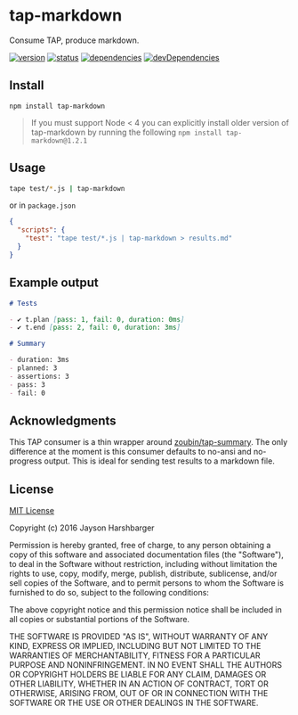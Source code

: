 # tap-markdown
Consume TAP, produce markdown.

[![version](https://img.shields.io/npm/v/tap-markdown.svg)](https://www.npmjs.org/package/tap-markdown)
[![status](https://travis-ci.org/Hypercubed/tap-markdown.svg)](https://travis-ci.org/Hypercubed/tap-markdown)
[![dependencies](https://david-dm.org/Hypercubed/tap-markdown.svg)](https://david-dm.org/Hypercubed/tap-markdown)
[![devDependencies](https://david-dm.org/Hypercubed/tap-markdown/dev-status.svg)](https://david-dm.org/Hypercubed/tap-markdown#info=devDependencies)

## Install

    npm install tap-markdown

> If you must support Node < 4 you can explicitly install older version of tap-markdown by running the following `npm install tap-markdown@1.2.1`


## Usage

```sh
tape test/*.js | tap-markdown
```

or in `package.json`

```json
{
  "scripts": {
    "test": "tape test/*.js | tap-markdown > results.md"
  }
}
```

## Example output

```md
# Tests

- ✔ t.plan [pass: 1, fail: 0, duration: 0ms]
- ✔ t.end [pass: 2, fail: 0, duration: 3ms]

# Summary

- duration: 3ms
- planned: 3
- assertions: 3
- pass: 3
- fail: 0
```

## Acknowledgments

This TAP consumer is a thin wrapper around [zoubin/tap-summary](https://github.com/zoubin/tap-summary).  The only difference at the moment is this consumer defaults to no-ansi and no-progress output. This is ideal for sending test results to a markdown file.

## License

[MIT License](http://en.wikipedia.org/wiki/MIT_License)

Copyright (c) 2016 Jayson Harshbarger

Permission is hereby granted, free of charge, to any person obtaining a copy of this software and associated documentation files (the "Software"), to deal in the Software without restriction, including without limitation the rights to use, copy, modify, merge, publish, distribute, sublicense, and/or sell copies of the Software, and to permit persons to whom the Software is furnished to do so, subject to the following conditions:

The above copyright notice and this permission notice shall be included in all copies or substantial portions of the Software.

THE SOFTWARE IS PROVIDED "AS IS", WITHOUT WARRANTY OF ANY KIND, EXPRESS OR IMPLIED, INCLUDING BUT NOT LIMITED TO THE WARRANTIES OF MERCHANTABILITY, FITNESS FOR A PARTICULAR PURPOSE AND NONINFRINGEMENT. IN NO EVENT SHALL THE AUTHORS OR COPYRIGHT HOLDERS BE LIABLE FOR ANY CLAIM, DAMAGES OR OTHER LIABILITY, WHETHER IN AN ACTION OF CONTRACT, TORT OR OTHERWISE, ARISING FROM, OUT OF OR IN CONNECTION WITH THE SOFTWARE OR THE USE OR OTHER DEALINGS IN THE SOFTWARE.
